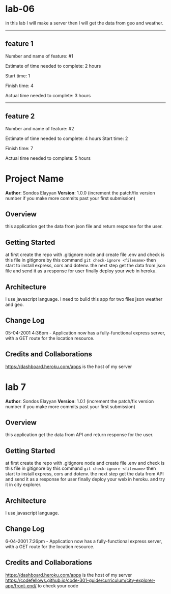 # lab-06

in this lab I will make a server then I will get the data from geo and weather.

********************************************
## feature 1
Number and name of feature: #1

Estimate of time needed to complete: 2 hours

Start time: 1

Finish time: 4

Actual time needed to complete: 3 hours

*********************************************
## feature 2
Number and name of feature: #2

Estimate of time needed to complete:  4 hours
Start time: 2

Finish time: 7

Actual time needed to complete: 5 hours
# Project Name

**Author**: Sondos Elayyan
**Version**: 1.0.0 (increment the patch/fix version number if you make more commits past your first submission)

## Overview
this application get the data from json file and return response for the user.

## Getting Started
at first create the repo with .gitignore node and create file .env and check is this file in gitignore by this command `git check-ignore <filename>` then start to install express, cors and dotenv. the next step get the data from json file and send it as a response for user finally deploy your web in heroku.

## Architecture
I use javascript language. I need to bulid this app for two files json weather and geo.

## Change Log

05-04-2001 4:36pm - Application now has a fully-functional express server, with a GET route for the location resource.

## Credits and Collaborations
https://dashboard.heroku.com/apps is the host of my server

# lab 7

**Author**: Sondos Elayyan
**Version**: 1.0.1 (increment the patch/fix version number if you make more commits past your first submission)

## Overview
this application get the data from API and return response for the user.

## Getting Started
at first create the repo with .gitignore node and create file .env and check is this file in gitignore by this command `git check-ignore <filename>` then start to install express, cors and dotenv. the next step get the data from API and send it as a response for user finally deploy your web in heroku. and try it in city explorer.

## Architecture
I use javascript language. 

## Change Log

6-04-2001 7:26pm - Application now has a fully-functional express server, with a GET route for the location resource.

## Credits and Collaborations
https://dashboard.heroku.com/apps is the host of my server
https://codefellows.github.io/code-301-guide/curriculum/city-explorer-app/front-end/     to check your code

